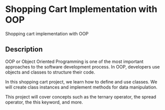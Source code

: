 # Shopping Cart Implementation with OOP
Shopping cart implementation with OOP

## Description
OOP or Object Oriented Programming is one of the most important approaches to the software development process. In OOP, developers use objects and classes to structure their code.

In this shopping cart project, we learn how to define and use classes. We will create class instances and implement methods for data manipulation.

This project will cover concepts such as the ternary operator, the spread operator, the this keyword, and more.
